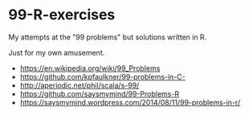 # 99-R-exercises

My attempts at the "99 problems" but solutions written in R. 

Just for my own amusement.

  + <https://en.wikipedia.org/wiki/99_Problems>
  + <https://github.com/kpfaulkner/99-problems-in-C->
  + <http://aperiodic.net/phil/scala/s-99/>
  + <https://github.com/saysmymind/99-Problems-R>
  + <https://saysmymind.wordpress.com/2014/08/11/99-problems-in-r/>
